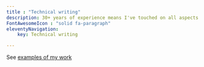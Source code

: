 ```yaml
---
title : "Technical writing"
description: 30+ years of experience means I've touched on all aspects of technical communication.
FontAwesomeIcon : "solid fa-paragraph"
eleventyNavigation:
    key: Technical writing

---
```



See [examples of my work](/content/technical-writing-examples)
